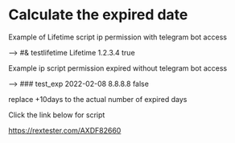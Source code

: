 # Calculate the expired date

Example of Lifetime script ip permission with telegram bot access

--> #& testlifetime Lifetime 1.2.3.4 true

Example ip script permission expired without telegram bot access

--> ### test_exp 2022-02-08 8.8.8.8 false

replace +10days to the actual number of expired days

Click the link below for script

https://rextester.com/AXDF82660